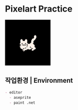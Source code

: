 # Pixelart Practice
<p float:left;">
<img src="https://github.com/R2Road/pixelart_practice/blob/master/artwork/artwork_0001.gif" width=30% height=30%></img>
</p>

## 작업환경 | Environment

```markdown
- editor
  - aseprite
  - paint .net
```
